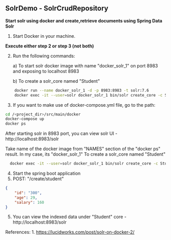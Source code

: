## SolrDemo - SolrCrudRepository

**Start solr using docker and create,retrieve documents using Spring Data Solr**

1. Start Docker in your machine.

**Execute either step 2 or step 3 (not both)**

2. Run the following commands:
  
    a) To start solr docker image with name "docker_solr_1" on port 8983 and exposing to localhost 8983
    
    b) To create a solr_core named "Student"
  ```bash
      docker run --name docker_solr_1 -d -p 8983:8983 -t solr:7.6
      docker exec -it --user=solr docker_solr_1 bin/solr create_core -c Student
  ```
3. If you want to make use of docker-compose.yml file, go to the path:
  ```bash 
  cd /<project_dir>/src/main/docker
  docker-compose up
  docker ps
  ```
  After starting solr in 8983 port, you can view solr UI - http://localhost:8983/solr
  
Take name of the docker image from "NAMES" section of the "docker ps" result. In my case, its "docker_solr_1"
To create a solr_core named "Student"
  ```bash
    docker exec -it --user=solr docker_solr_1 bin/solr create_core -c Student
  ```

4. Start the spring boot application
5. POST: "/create/student"
```json
{
	"id": "300",
	"age": 29,
	"salary": 160
}
```
5. You can view the indexed data under "Student" core - http://localhost:8983/solr


References:
	1. https://lucidworks.com/post/solr-on-docker-2/

